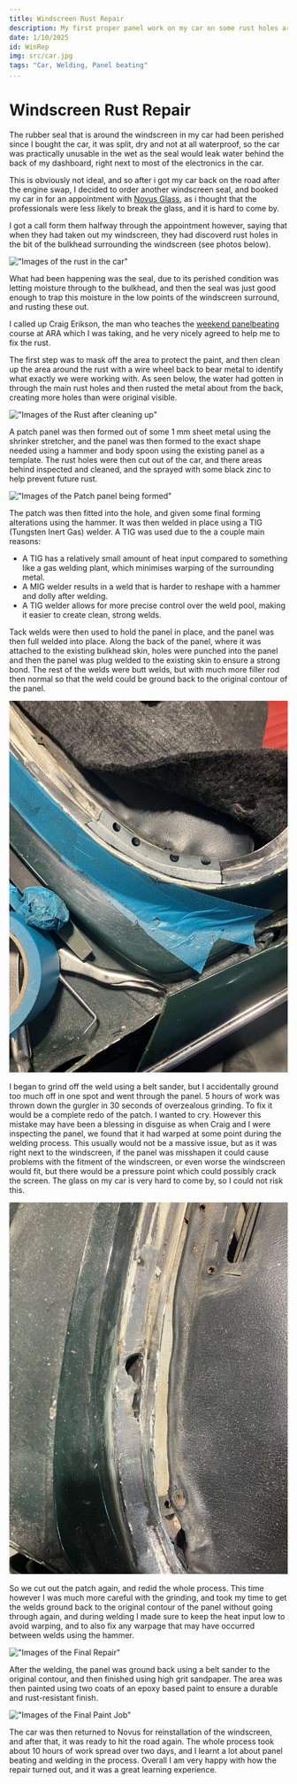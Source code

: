 ```yaml
---
title: Windscreen Rust Repair
description: My first proper panel work on my car on some rust holes around the windscreen.
date: 1/10/2025
id: WinRep
img: src/car.jpg
tags: "Car, Welding, Panel beating"
...
```


# Windscreen Rust Repair
The rubber seal that is around the windscreen in my car had been perished since I bought the car, it was split, dry and not at all waterproof, so the car was practically unusable in the wet as the seal would leak water behind the back of my dashboard, right next to most of the electronics in the car.

This is obviously not ideal, and so after i got my car back on the road after the engine swap, I decided to order another windscreen seal, and booked my car in for an appointment with [Novus Glass](https://www.novus.co.nz), as i thought that the professionals were less likely to break the glass, and it is hard to come by.

I got a call form them halfway through the appointment however, saying that when they had taken out my windscreen, they had discoverd rust holes in the bit of the bulkhead surrounding the windscreen (see photos below).

!["Images of the rust in the car"](src/projects/WinRepImg/Rust.png)

What had been happening was the seal, due to its perished condition was letting moisture through to the bulkhead, and then the seal was just good enough to trap this moisture in the low points of the windscreen surround, and rusting these out.

I called up Craig Erikson, the man who teaches the [weekend panelbeating](https://www.ara.ac.nz/products/standalone/wpan100-weekend-panelbeating-beginners) course at ARA which I was taking, and he very nicely agreed to help me to fix the rust.

The first step was to mask off the area to protect the paint, and then clean up the area around the rust with a wire wheel back to bear metal to identify what exactly we were working with. As seen below, the water had gotten in through the main rust holes and then rusted the metal about from the back, creating more holes than were original visible.

!["Images of the Rust after cleaning up"](src/projects/WinRepImg/cleaned.png)

A patch panel was then formed out of some 1 mm sheet metal using the shrinker stretcher, and the panel was then formed to the exact shape needed using a hammer and body spoon using the existing panel as a template. The rust holes were then cut out of the car, and there areas behind inspected and cleaned, and the sprayed with some black zinc to help prevent future rust.

!["Images of the Patch panel being formed"](src/projects/WinRepImg/IMG_1738.jpg)

The patch was then fitted into the hole, and given some final forming alterations using the hammer. It was then welded in place using a TIG (Tungsten Inert Gas) welder. A TIG was used due to the a couple main reasons:
* A TIG has a relatively small amount of heat input compared to something like a gas welding plant, which minimises warping of the surrounding metal.
* A MIG welder results in a weld that is harder to reshape with a hammer and dolly after welding.
* A TIG welder allows for more precise control over the weld pool, making it easier to create clean, strong welds.

Tack welds were then used to hold the panel in place, and the panel was then full welded into place. Along the back of the panel, where it was attached to the existing bulkhead skin, holes were punched into the panel and then the panel was plug welded to the existing skin to ensure a strong bond. The rest of the welds were butt welds, but with much more filler rod then normal so that the weld could be ground back to the original contour of the panel.

!["Images of the Patch panel being welded in place"](src/projects/WinRepImg/IMG_1741.jpg)

I began to grind off the weld using a belt sander, but I accidentally ground too much off in one spot and went through the panel. 5 hours of work was thrown down the gurgler in 30 seconds of overzealous grinding. To fix it would be a complete redo of the patch. I wanted to cry. However this mistake may have been a blessing in disguise as when Craig and I were inspecting the panel, we found that it had warped at some point during the welding process. This usually would not be a massive issue, but as it was right next to the windscreen, if the panel was misshapen it could cause problems with the fitment of the windscreen, or even worse the windscreen would fit, but there would be a pressure point which could possibly crack the screen. The glass on my car is very hard to come by, so I could not risk this. 

!["My Fuck Up"](src/projects/WinRepImg/IMG_1744.jpg)

So we cut out the patch again, and redid the whole process. This time however I was much more careful with the grinding, and took my time to get the welds ground back to the original contour of the panel without going through again, and during welding I made sure to keep the heat input low to avoid warping, and to also fix any warpage that may have occurred between welds using the hammer.

!["Images of the Final Repair"](src/projects/WinRepImg/IMG_1745.jpeg)

After the welding, the panel was ground back using a belt sander to the original contour, and then finished using high grit sandpaper. The area was then painted using two coats of an epoxy based paint to ensure a durable and rust-resistant finish.

!["Images of the Final Paint Job"](src/projects/WinRepImg/IMG_1749.jpeg)

The car was then returned to Novus for reinstallation of the windscreen, and after that, it was ready to hit the road again. The whole process took about 10 hours of work spread over two days, and I learnt a lot about panel beating and welding in the process. Overall I am very happy with how the repair turned out, and it was a great learning experience.
